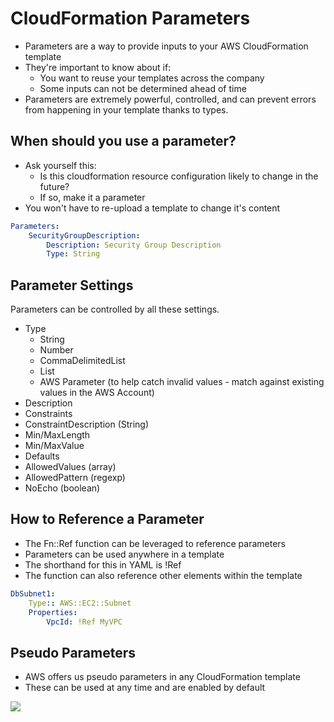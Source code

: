 # CloudFormation Parameters

- Parameters are a way to provide inputs to your AWS CloudFormation template
- They're important to know about if:
    - You want to reuse your templates across the company
    - Some inputs can not be determined ahead of time
- Parameters are extremely powerful, controlled, and can prevent errors from happening in your template thanks to types.

## When should you use a parameter?

- Ask yourself this:
    - Is this cloudformation resource configuration likely to change in the future?
    - If so, make it a parameter
- You won't have to re-upload a template to change it's content

```yml
Parameters:
    SecurityGroupDescription:
        Description: Security Group Description
        Type: String
```

## Parameter Settings

Parameters can be controlled by all these settings.

- Type
    - String
    - Number
    - CommaDelimitedList
    - List<Type>
    - AWS Parameter (to help catch invalid values - match against existing values in the AWS Account)
- Description
- Constraints
- ConstraintDescription (String)
- Min/MaxLength
- Min/MaxValue
- Defaults
- AllowedValues (array)
- AllowedPattern (regexp)
- NoEcho (boolean)

## How to Reference a Parameter

- The Fn::Ref function can be leveraged to reference parameters
- Parameters can be used anywhere in a template
- The shorthand for this in YAML is !Ref
- The function can also reference other elements within the template

```yml
DbSubnet1:
    Type:: AWS::EC2::Subnet
    Properties:
        VpcId: !Ref MyVPC
```

## Pseudo Parameters

- AWS offers us pseudo parameters in any CloudFormation template
- These can be used at any time and are enabled by default

![](2022-04-21-11-09-00.png)